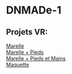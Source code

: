 # DNMADe-1
 
## Projets VR:
[Marelle](/HTML/marelle/marelle.html)  
[Marelle + Pieds](/HTML/marelle/marelle_pieds.html)  
[Marelle + Pieds et Mains](/HTML/marelle/marelle_pieds-mains.html)  
[Maquette](./HTML/envlight/model_light.html)  